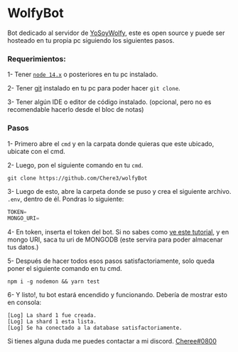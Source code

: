 # WolfyBot

Bot dedicado al servidor de [YoSoyWolfy](https://discord.gg/yosoywolfy), este es open source y puede ser hosteado en tu propia pc siguiendo los siguientes pasos.

### Requerimientos:
1- Tener [`node 14.x`](https://nodejs.org/es/) o posteriores en tu pc instalado.

2- Tener [git](https://git-scm.com/) instalado en tu pc para poder hacer `git clone`.

3- Tener algún IDE o editor de código instalado. (opcional, pero no es recomendable hacerlo desde el bloc de notas)



### Pasos

1- Primero abre el `cmd` y en la carpata donde quieras que este ubicado, ubicate con el cmd.

2- Luego, pon el siguiente comando en tu `cmd`.
```shell
git clone https://github.com/Chere3/wolfyBot
```
3- Luego de esto, abre la carpeta donde se puso y crea el siguiente archivo. `.env`, dentro de él. Pondras lo siguiente: 
```s
TOKEN=
MONGO_URI=
```
 
4- En token, inserta el token del bot. Si no sabes como [ve este tutorial](https://portalmybot.com/guia/mybot/cuenta-discord#:~:text=El%20token%20es%20secreto%2C%20como,Token%20Secreto%20de%20su%20BOT.), y en mongo URI, saca tu uri de MONGODB (este servíra para poder almacenar tus datos.)

5- Después de hacer todos esos pasos satisfactoriamente, solo queda poner el siguiente comando en tu cmd. 
```shell
npm i -g nodemon && yarn test
```

6- Y listo!, tu bot estará encendido y funcionando. Debería de mostrar esto en consola:

```shell
[Log] La shard 1 fue creada.
[Log] La shard 1 esta lista.
[Log] Se ha conectado a la database satisfactoriamente.
```

Si tienes alguna duda me puedes contactar a mi discord. [Cheree#0800](https://discord.com/users/852588734104469535)